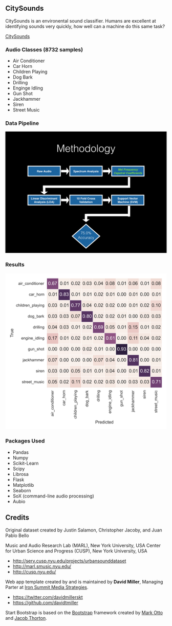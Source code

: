## CitySounds
CitySounds is an environental sound classifier.  Humans are excellent at identifying sounds very quickly, how well can a machine do this same task?

[CitySounds](https://www.citysoundsproject.org)

### Audio Classes (8732 samples)
* Air Conditioner
* Car Horn
* Children Playing
* Dog Bark
* Drilling
* Enginge Idling
* Gun Shot
* Jackhammer
* Siren
* Street Music

### Data Pipeline
![pipeline](img/pipeline.jpg)

### Results
![confusion_matrix](img/confusion_matrix.png)

### Packages Used
* Pandas
* Numpy
* Scikit-Learn
* Scipy
* Librosa
* Flask
* Matplotlib
* Seaborn
* SoX (command-line audio processing)
* Aubio

## Credits

Original dataset created by Justin Salamon, Christopher Jacoby, and Juan Pablo Bello

Music and Audio Research Lab (MARL), New York University, USA Center for Urban Science and Progress (CUSP), New York University, USA

* http://serv.cusp.nyu.edu/projects/urbansounddataset
* http://marl.smusic.nyu.edu/
* http://cusp.nyu.edu/

Web app template created by and is maintained by **David Miller**, Managing Parter at [Iron Summit Media Strategies](http://www.ironsummitmedia.com/).

* https://twitter.com/davidmillerskt
* https://github.com/davidtmiller

Start Bootstrap is based on the [Bootstrap](http://getbootstrap.com/) framework created by [Mark Otto](https://twitter.com/mdo) and [Jacob Thorton](https://twitter.com/fat).